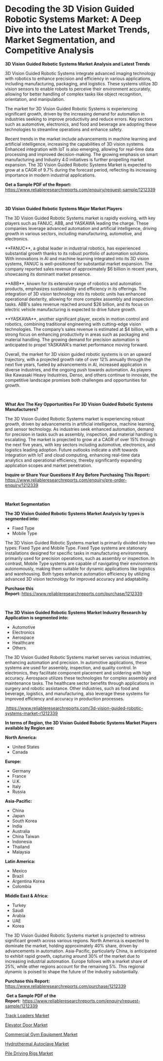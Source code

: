 <p><h1>Decoding the 3D Vision Guided Robotic Systems Market: A Deep Dive into the Latest Market Trends, Market Segmentation, and Competitive Analysis</h1></p><p><strong>3D Vision Guided Robotic Systems Market Analysis and Latest Trends</strong></p>
<p><p>3D Vision Guided Robotic Systems integrate advanced imaging technology with robotics to enhance precision and efficiency in various applications, including manufacturing, packaging, and logistics. These systems utilize 3D vision sensors to enable robots to perceive their environment accurately, allowing for better handling of complex tasks like object recognition, orientation, and manipulation. </p><p>The market for 3D Vision Guided Robotic Systems is experiencing significant growth, driven by the increasing demand for automation in industries seeking to improve productivity and reduce errors. Key sectors such as automotive, electronics, and food and beverage are adopting these technologies to streamline operations and enhance safety. </p><p>Recent trends in the market include advancements in machine learning and artificial intelligence, increasing the capabilities of 3D vision systems. Enhanced integration with IoT is also emerging, allowing for real-time data processing and improved decision-making. The growing emphasis on smart manufacturing and Industry 4.0 initiatives is further propelling market expansion. The 3D Vision Guided Robotic Systems Market is expected to grow at a CAGR of 9.7% during the forecast period, reflecting its increasing importance in modern industrial applications.</p></p>
<p><strong>Get a Sample PDF of the Report:&nbsp;</strong> <a href="https://www.reliableresearchreports.com/enquiry/request-sample/1212339?utm_campaign=1289&utm_medium=2&utm_source=Github&utm_content=ia&utm_term=06102024&utm_id=3d-vision-guided-robotic-systems">https://www.reliableresearchreports.com/enquiry/request-sample/1212339</a></p>
<p>&nbsp;</p>
<p><strong>3D Vision Guided Robotic Systems Major Market Players</strong></p>
<p><p>The 3D Vision Guided Robotic Systems market is rapidly evolving, with key players such as FANUC, ABB, and YASKAWA leading the charge. These companies leverage advanced automation and artificial intelligence, driving growth in various sectors, including manufacturing, automotive, and electronics.</p><p>**FANUC**, a global leader in industrial robotics, has experienced substantial growth thanks to its robust portfolio of automation solutions. With innovations in AI and machine learning integrated into its 3D vision systems, FANUC is well-positioned for substantial market expansion. The company reported sales revenue of approximately $6 billion in recent years, showcasing its dominant market presence.</p><p>**ABB**, known for its extensive range of robotics and automation products, emphasizes sustainability and efficiency in its offerings. The integration of 3D vision technology into its robotic units has enhanced operational dexterity, allowing for more complex assembly and inspection tasks. ABB's sales revenue reached around $26 billion, and its focus on electric vehicle manufacturing is expected to drive future growth.</p><p>**YASKAWA**, another significant player, excels in motion control and robotics, combining traditional engineering with cutting-edge vision technologies. The company’s sales revenue is estimated at $4 billion, with a strong focus on enhancing productivity in areas such as packaging and material handling. The growing demand for precision automation is anticipated to propel YASKAWA's market performance moving forward.</p><p>Overall, the market for 3D vision guided robotic systems is on an upward trajectory, with a projected growth rate of over 12% annually through the next five years, fueled by advancements in AI, increased application in diverse industries, and the ongoing push towards automation. As players like Kawasaki Heavy Industries, Denso, and others continue to innovate, the competitive landscape promises both challenges and opportunities for growth.</p></p>
<p>&nbsp;</p>
<p><strong>What Are The Key Opportunities For 3D Vision Guided Robotic Systems Manufacturers?</strong></p>
<p><p>The 3D Vision Guided Robotic Systems market is experiencing robust growth, driven by advancements in artificial intelligence, machine learning, and sensor technology. As industries seek enhanced automation, demand for precision in tasks such as assembly, inspection, and material handling is escalating. The market is projected to grow at a CAGR of over 15% through the next five years, with key sectors including automotive, electronics, and logistics leading adoption. Future outlooks indicate a shift towards integration with IoT and cloud computing, enhancing real-time data analytics and operational efficiency, thereby significantly expanding application scopes and market penetration.</p></p>
<p><strong>Inquire or Share Your Questions If Any Before Purchasing This Report:</strong> <a href="https://www.reliableresearchreports.com/enquiry/pre-order-enquiry/1212339?utm_campaign=1289&utm_medium=2&utm_source=Github&utm_content=ia&utm_term=06102024&utm_id=3d-vision-guided-robotic-systems">https://www.reliableresearchreports.com/enquiry/pre-order-enquiry/1212339</a></p>
<p>&nbsp;</p>
<p><strong>Market Segmentation</strong></p>
<p><strong>The 3D Vision Guided Robotic Systems Market Analysis by types is segmented into:</strong></p>
<p><ul><li>Fixed Type</li><li>Mobile Type</li></ul></p>
<p><p>The 3D Vision Guided Robotic Systems market is primarily divided into two types: Fixed Type and Mobile Type. Fixed Type systems are stationary installations designed for specific tasks in manufacturing environments, primarily used for precision operations, such as assembly or inspection. In contrast, Mobile Type systems are capable of navigating their environments autonomously, making them suitable for dynamic applications like logistics and warehousing. Both types enhance automation efficiency by utilizing advanced 3D vision technology for improved accuracy and adaptability.</p></p>
<p><strong>Purchase this Report:&nbsp;</strong><a href="https://www.reliableresearchreports.com/purchase/1212339?utm_campaign=1289&utm_medium=2&utm_source=Github&utm_content=ia&utm_term=06102024&utm_id=3d-vision-guided-robotic-systems">https://www.reliableresearchreports.com/purchase/1212339</a></p>
<p>&nbsp;</p>
<p><strong>The 3D Vision Guided Robotic Systems Market Industry Research by Application is segmented into:</strong></p>
<p><ul><li>Automotive</li><li>Electronics</li><li>Aerospace</li><li>Healthcare</li><li>Others</li></ul></p>
<p><p>The 3D Vision Guided Robotic Systems market serves various industries, enhancing automation and precision. In automotive applications, these systems are used for assembly, inspection, and quality control. In electronics, they facilitate component placement and soldering with high accuracy. Aerospace utilizes these technologies for complex assembly and maintenance tasks. The healthcare sector benefits through applications in surgery and robotic assistance. Other industries, such as food and beverage, logistics, and manufacturing, also leverage these systems for improved efficiency and accuracy in production processes.</p></p>
<p><a href="https://www.reliableresearchreports.com/3d-vision-guided-robotic-systems-market-r1212339?utm_campaign=1289&utm_medium=2&utm_source=Github&utm_content=ia&utm_term=06102024&utm_id=3d-vision-guided-robotic-systems">&nbsp;https://www.reliableresearchreports.com/3d-vision-guided-robotic-systems-market-r1212339</a></p>
<p><strong>In terms of Region, the 3D Vision Guided Robotic Systems Market Players available by Region are:</strong></p>
<p>
    <p> <strong> North America: </strong>
        <ul>
            <li>United States</li>
            <li>Canada</li>
        </ul>
        </p> 
    <p> <strong> Europe: </strong>
        <ul>
            <li>Germany</li>
            <li>France</li>
            <li>U.K.</li>
            <li>Italy</li>
            <li>Russia</li>
        </ul>
        </p> 
    <p> <strong> Asia-Pacific: </strong>
        <ul>
            <li>China</li>
            <li>Japan</li>
            <li>South Korea</li>
            <li>India</li>
            <li>Australia</li>
            <li>China Taiwan</li>
            <li>Indonesia</li>
            <li>Thailand</li>
            <li>Malaysia</li>
        </ul>
        </p> 
    <p> <strong> Latin America: </strong>
        <ul>
            <li>Mexico</li>
            <li>Brazil</li>
            <li>Argentina Korea</li>
            <li>Colombia</li>
        </ul>
        </p> 
    <p> <strong> Middle East & Africa: </strong>
        <ul>
            <li>Turkey</li>
            <li>Saudi</li>
            <li>Arabia</li>
            <li>UAE</li>
            <li>Korea</li>
        </ul>
    </p>
    </p>
<p><p>The 3D Vision Guided Robotic Systems market is projected to witness significant growth across various regions. North America is expected to dominate the market, holding approximately 40% share, driven by advancements in automation. Asia-Pacific, particularly China, is anticipated to exhibit rapid growth, capturing around 30% of the market due to increasing industrial automation. Europe follows with a market share of 25%, while other regions account for the remaining 5%. This regional dynamic is poised to shape the future of the industry substantially.</p></p>
<p><strong>Purchase this Report: </strong><a href="https://www.reliableresearchreports.com/purchase/1212339?utm_campaign=1289&utm_medium=2&utm_source=Github&utm_content=ia&utm_term=06102024&utm_id=3d-vision-guided-robotic-systems">https://www.reliableresearchreports.com/purchase/1212339</a></p>
<p>&nbsp;<strong>Get a Sample PDF of the Report:&nbsp;&nbsp;</strong><a href="https://www.reliableresearchreports.com/enquiry/request-sample/1212339?utm_campaign=1289&utm_medium=2&utm_source=Github&utm_content=ia&utm_term=06102024&utm_id=3d-vision-guided-robotic-systems">https://www.reliableresearchreports.com/enquiry/request-sample/1212339</a></p>
<p><strong></strong></p>
<p><p><a href="https://www.linkedin.com/pulse/emerging-track-loaders-market-opportunities-analysis-investors-ncktc?utm_campaign=1289&utm_medium=2&utm_source=Github&utm_content=ia&utm_term=06102024&utm_id=3d-vision-guided-robotic-systems">Track Loaders Market</a></p><p><a href="https://www.linkedin.com/pulse/market-forecast-global-elevator-door-trends-impact-analysis-2024-82dhc?utm_campaign=1289&utm_medium=2&utm_source=Github&utm_content=ia&utm_term=06102024&utm_id=3d-vision-guided-robotic-systems">Elevator Door Market</a></p><p><a href="https://www.linkedin.com/pulse/global-commercial-gym-equipment-market-analysis-trends-forecasts-lmqhc?utm_campaign=1289&utm_medium=2&utm_source=Github&utm_content=ia&utm_term=06102024&utm_id=3d-vision-guided-robotic-systems">Commercial Gym Equipment Market</a></p><p><a href="https://www.linkedin.com/pulse/global-hydrothermal-autoclave-market-focus-application-end-use-5il1c?utm_campaign=1289&utm_medium=2&utm_source=Github&utm_content=ia&utm_term=06102024&utm_id=3d-vision-guided-robotic-systems">Hydrothermal Autoclave Market</a></p><p><a href="https://www.linkedin.com/pulse/pile-driving-rigs-market-analysis-report-global-insights-t3k5c?utm_campaign=1289&utm_medium=2&utm_source=Github&utm_content=ia&utm_term=06102024&utm_id=3d-vision-guided-robotic-systems">Pile Driving Rigs Market</a></p></p>